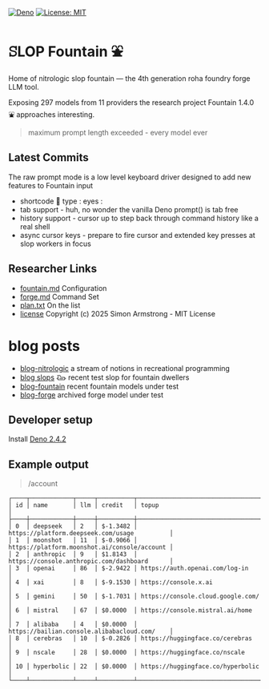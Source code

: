[![Deno](https://img.shields.io/badge/deno-2.4.2-black?logo=deno)](https://deno.land/)
[![License: MIT](https://img.shields.io/badge/License-MIT-yellow.svg)](https://opensource.org/licenses/MIT) 

# ꕶLOP Fountain ⛲

Home of nitrologic slop fountain — the 4th generation roha foundry forge LLM tool.

Exposing 297 models from 11 providers the research project Fountain 1.4.0 ⛲ approaches interesting.

> maximum prompt length exceeded - every model ever

## Latest Commits

The raw prompt mode is a low level keyboard driver designed to add new features to Fountain input

* shortcode :eyes: type : eyes :
* tab support - huh, no wonder the vanilla Deno prompt() is tab free
* history support - cursor up to step back through command history like a real shell
* async cursor keys - prepare to fire cursor and extended key presses at slop workers in focus

## Researcher Links

* [fountain.md](roha/fountain.md) Configuration
* [forge.md](roha/forge.md) Command Set
* [plan.txt](roha/plan.txt) On the list
* [license](LICENSE) Copyright (c) 2025 Simon Armstrong - MIT License

# blog posts

* [blog-nitrologic](nitro/nitrologic.md) a stream of notions in recreational programming
* [blog slops](slop/blog2/blogust.md) 𐃅 recent test slop for fountain dwellers
* [blog-fountain](slop/blog/blogfountain.md) recent fountain models under test
* [blog-forge](https://github.com/nitrologic/forge/blob/main/blog.md) archived forge model under test

## Developer setup

Install [Deno 2.4.2](https://deno.com/)

## Example output

> /account
```
┌────┬────────────┬─────┬──────────┬──────────────────────────────────────────────┐
│ id │ name       │ llm │ credit   │ topup                                        │
├────┼────────────┼─────┼──────────┼──────────────────────────────────────────────┤
│ 0  │ deepseek   │ 2   │ $-1.3482 │ https://platform.deepseek.com/usage          │
│ 1  │ moonshot   │ 11  │ $-0.9066 │ https://platform.moonshot.ai/console/account │
│ 2  │ anthropic  │ 9   │ $1.8143  │ https://console.anthropic.com/dashboard      │
│ 3  │ openai     │ 86  │ $-2.9422 │ https://auth.openai.com/log-in               │
│ 4  │ xai        │ 8   │ $-9.1530 │ https://console.x.ai                         │
│ 5  │ gemini     │ 50  │ $-1.7031 │ https://console.cloud.google.com/            │
│ 6  │ mistral    │ 67  │ $0.0000  │ https://console.mistral.ai/home              │
│ 7  │ alibaba    │ 4   │ $0.0000  │ https://bailian.console.alibabacloud.com/    │
│ 8  │ cerebras   │ 10  │ $-0.2826 │ https://huggingface.co/cerebras              │
│ 9  │ nscale     │ 28  │ $0.0000  │ https://huggingface.co/nscale                │
│ 10 │ hyperbolic │ 22  │ $0.0000  │ https://huggingface.co/hyperbolic            │
└────┴────────────┴─────┴──────────┴──────────────────────────────────────────────┘
````
